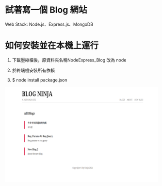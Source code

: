 # 試著寫一個 Blog 網站 

Web Stack: Node.js、Express.js、MongoDB  

# 如何安裝並在本機上運行

1. 下載壓縮檔後，原資料夾名稱NodeExpress_Blog 改為 node

2. 於終端機安裝所有依賴

3. $ node install package.json


![image](https://github.com/huangkuku/NodeExpress_Blog/blob/main/blog.png)
